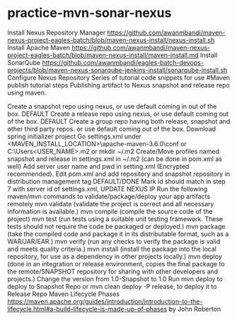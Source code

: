 # practice-mvn-sonar-nexus

Install Nexus Repository Manager
https://github.com/awanmbandi/maven-nexus-project-eagles-batch/blob/maven-nexus-install/nexus-install.sh
Install Apache Maven
https://github.com/awanmbandi/maven-nexus-project-eagles-batch/blob/maven-nexus-install/maven-install.md
Install SonarQube
https://github.com/awanmbandi/eagles-batch-devops-projects/blob/maven-nexus-sonarqube-jenkins-install/sonarqube-install.sh
Configure Nexus Repository
Series of tutorial code snippets for use #Maven publish tutorial steps Publishing artifact to Nexus snapshot and release repo using maven.

Create a snapshot repo using nexus, or use default coming in out of the box. DEFAULT
Create a release repo using nexus, or use default coming out of the box. DEFAULT
Create a group repo having both release, snapshot and other third party repos. or use default coming out of the box.
Download spring initializer project
Go settings.xml under <MAVEN_INSTALL_LOCATION>\apache-maven-3.6.0\conf or C:\Users<USER_NAME>.m2 or mkdir ~/.m2
Create/Move profiles named snapshot and release in settings.xml in ~/.m2 (can be done in pom.xml as well)
Add server user name and pwd in setting.xml (Encrypted recommended).
Edit pom.xml and add repository and snapshot repository in distribution management tag DEFAULT/DONE
Mark id should match in step 7 with server id of settings.xml, UPDATE NEXUS IP
Run the following maven/mvn commands to validate/package/deploy your app artifacts remotely
mvn validate (validate the project is correct and all necessary information is available.)
mvn compile (compile the source code of the project)
mvn test (run tests using a suitable unit testing framework. These tests should not require the code be packaged or deployed.)
mvn package (take the compiled code and package it in its distributable format, such as a WAR/JAR/EAR.)
mvn verify (run any checks to verify the package is valid and meets quality criteria.)
mvn install (install the package into the local repository, for use as a dependency in other projects locally.)
mvn deploy (done in an integration or release environment, copies the final package to the remote/SNAPSHOT repository for sharing with other developers and projects.)
Change the version from 1.0-Snapshot to 1.0
Run mvn deploy to deploy to Snapshot Repo or mvn clean deploy -P release, to deploy it to Release Repo
Maven Lifecycle Phases
https://maven.apache.org/guides/introduction/introduction-to-the-lifecycle.html#a-build-lifecycle-is-made-up-of-phases
by John Roberton
